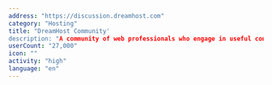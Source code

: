 ```yaml
---
address: "https://discussion.dreamhost.com"
category: "Hosting"
title: "DreamHost Community'
description: "A community of web professionals who engage in useful conversations about WordPress and other open web technologies."
userCount: "27,000"
icon: ""
activity: "high"
language: "en"
---
```

